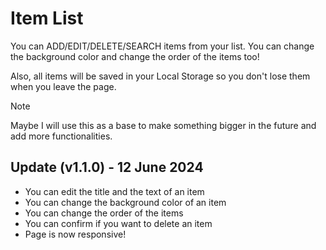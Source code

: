 # Item List

You can ADD/EDIT/DELETE/SEARCH items from your list. You can change the background color and change the order of the items too! 

Also, all items will be saved in your Local Storage so you don't lose them when you leave the page.

> [!NOTE]
> Maybe I will use this as a base to make something bigger in the future and add more functionalities.

## Update (v1.1.0) - 12 June 2024

* You can edit the title and the text of an item
* You can change the background color of an item
* You can change the order of the items
* You can confirm if you want to delete an item
* Page is now responsive!

